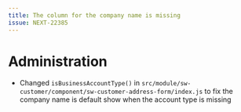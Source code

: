 ```yaml
---
title: The column for the company name is missing
issue: NEXT-22385
---
```

# Administration
* Changed `isBusinessAccountType()` in `src/module/sw-customer/component/sw-customer-address-form/index.js` to fix the company name is default show when the account type is missing
